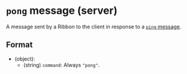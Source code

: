 # `pong` message (server)

A message sent by a Ribbon to the client in response to a [`ping` message](client_ping.md).

## Format

* (object):
    * (string) `command`: Always `"pong"`.